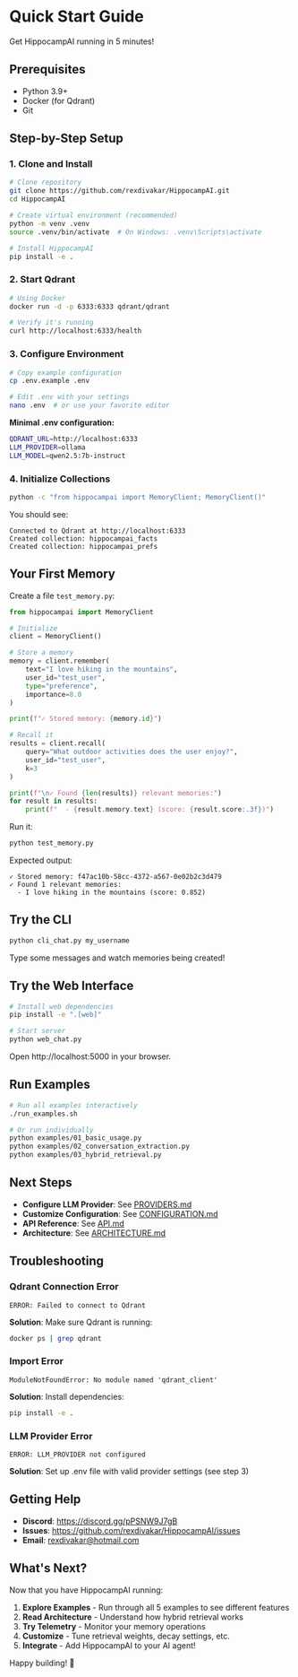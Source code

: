 # Quick Start Guide

Get HippocampAI running in 5 minutes!

## Prerequisites

- Python 3.9+
- Docker (for Qdrant)
- Git

## Step-by-Step Setup

### 1. Clone and Install

```bash
# Clone repository
git clone https://github.com/rexdivakar/HippocampAI.git
cd HippocampAI

# Create virtual environment (recommended)
python -m venv .venv
source .venv/bin/activate  # On Windows: .venv\Scripts\activate

# Install HippocampAI
pip install -e .
```

### 2. Start Qdrant

```bash
# Using Docker
docker run -d -p 6333:6333 qdrant/qdrant

# Verify it's running
curl http://localhost:6333/health
```

### 3. Configure Environment

```bash
# Copy example configuration
cp .env.example .env

# Edit .env with your settings
nano .env  # or use your favorite editor
```

**Minimal .env configuration:**

```bash
QDRANT_URL=http://localhost:6333
LLM_PROVIDER=ollama
LLM_MODEL=qwen2.5:7b-instruct
```

### 4. Initialize Collections

```bash
python -c "from hippocampai import MemoryClient; MemoryClient()"
```

You should see:
```
Connected to Qdrant at http://localhost:6333
Created collection: hippocampai_facts
Created collection: hippocampai_prefs
```

## Your First Memory

Create a file `test_memory.py`:

```python
from hippocampai import MemoryClient

# Initialize
client = MemoryClient()

# Store a memory
memory = client.remember(
    text="I love hiking in the mountains",
    user_id="test_user",
    type="preference",
    importance=8.0
)

print(f"✓ Stored memory: {memory.id}")

# Recall it
results = client.recall(
    query="What outdoor activities does the user enjoy?",
    user_id="test_user",
    k=3
)

print(f"\n✓ Found {len(results)} relevant memories:")
for result in results:
    print(f"  - {result.memory.text} (score: {result.score:.3f})")
```

Run it:

```bash
python test_memory.py
```

Expected output:
```
✓ Stored memory: f47ac10b-58cc-4372-a567-0e02b2c3d479
✓ Found 1 relevant memories:
  - I love hiking in the mountains (score: 0.852)
```

## Try the CLI

```bash
python cli_chat.py my_username
```

Type some messages and watch memories being created!

## Try the Web Interface

```bash
# Install web dependencies
pip install -e ".[web]"

# Start server
python web_chat.py
```

Open http://localhost:5000 in your browser.

## Run Examples

```bash
# Run all examples interactively
./run_examples.sh

# Or run individually
python examples/01_basic_usage.py
python examples/02_conversation_extraction.py
python examples/03_hybrid_retrieval.py
```

## Next Steps

- **Configure LLM Provider**: See [PROVIDERS.md](PROVIDERS.md)
- **Customize Configuration**: See [CONFIGURATION.md](CONFIGURATION.md)
- **API Reference**: See [API.md](API.md)
- **Architecture**: See [ARCHITECTURE.md](ARCHITECTURE.md)

## Troubleshooting

### Qdrant Connection Error

```
ERROR: Failed to connect to Qdrant
```

**Solution**: Make sure Qdrant is running:
```bash
docker ps | grep qdrant
```

### Import Error

```
ModuleNotFoundError: No module named 'qdrant_client'
```

**Solution**: Install dependencies:
```bash
pip install -e .
```

### LLM Provider Error

```
ERROR: LLM_PROVIDER not configured
```

**Solution**: Set up .env file with valid provider settings (see step 3)

## Getting Help

- **Discord**: https://discord.gg/pPSNW9J7gB
- **Issues**: https://github.com/rexdivakar/HippocampAI/issues
- **Email**: rexdivakar@hotmail.com

## What's Next?

Now that you have HippocampAI running:

1. **Explore Examples** - Run through all 5 examples to see different features
2. **Read Architecture** - Understand how hybrid retrieval works
3. **Try Telemetry** - Monitor your memory operations
4. **Customize** - Tune retrieval weights, decay settings, etc.
5. **Integrate** - Add HippocampAI to your AI agent!

Happy building! 🧠
